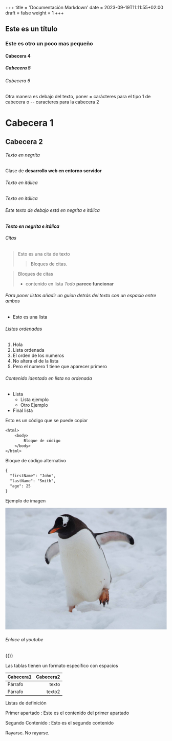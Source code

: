 +++
title = 'Documentación Markdown'
date = 2023-09-19T11:11:55+02:00
draft = false
weight = 1
+++

## Este es un título 
### Este es otro un poco mas pequeño
#### Cabecera 4
##### Cabecera 5
###### Cabecera 6
Otra manera es debajo del texto, poner = carácteres para el tipo 1 de cabecera o -- caracteres para la cabecera 2

Cabecera 1
===========

Cabecera 2
--------------

###### Texto en negrita

Clase de **desarrollo web en entorno servidor**

###### Texto en itálica
*Texto en itálica*

###### Este texto de debajo está en negrita e itálica
***Texto en negrita e itálica***

###### Citas
>Esto es una cita de texto
>>Bloques de citas.

>Bloques de citas
>- contenido en lista
>*Todo* **parece funcionar**

###### Para poner listas añadir un guion detrás del texto con un espacio entre ambos
- Esto es una lista

###### Listas ordenadas

1. Hola
2. Lista ordenada
4. El orden de los numeros 
5. No altera el de la lista
6. Pero el numero 1 tiene que aparecer primero

###### Contenido identado en lista no ordenada

- Lista
    - Lista ejemplo
    - Otro Ejemplo
- Final lista

Esto es un código que se puede copiar

    <html>
        <body>
            Bloque de código
        </body>
    </html>

Bloque de código alternativo
```
{
  "firstName": "John",
  "lastName": "Smith",
  "age": 25
}
```

Ejemplo de imagen

![Esto es una imagen](pinguino.jpg)

###### Enlace al youtube

{{<youtube oZ2O8IYawzo>}}

Las tablas tienen un formato específico con espacios


| Cabecera1       | Cabecera2    |
| :--------   | -----:   |
| Párrafo   | texto   |
| Párrafo    | texto2  |

Listas de definición

Primer apartado
: Este es el contenido del primer apartado

Segundo Contenido
: Esto es el segundo contenido


~~Rayarse.~~ No rayarse.

